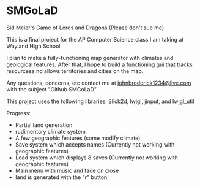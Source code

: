 # SMGoLaD
Sid Meier's Game of Lords and Dragons (Please don't sue me)



This is a final project for the AP Computer Science class I am taking at Wayland High School


I plan to make a fully-functioning map generator with climates and geological features. After that, I hope to 
build a functioning gui that tracks resourcesa nd allows territories and cities on the map.



Any questions, concerns, etc contact me at johnbroderick1234@live.com with the subject "Github SMGoLaD"


This project uses the following libraries: Slick2d, lwjgl, jinput, and lwjgl_util

Progress:

- Partial land generation
- rudimentary climate system
- A few geographic features (some modify climate)
- Save system which accepts names (Currently not working with geographic features)
- Load system which displays 8 saves (Currently not working with geographic features)
- Main menu with music and fade on close
- land is generated with the "r" button
